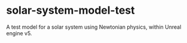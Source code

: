 # solar-system-model-test
A test model for a solar system using Newtonian physics, within Unreal engine v5. 
